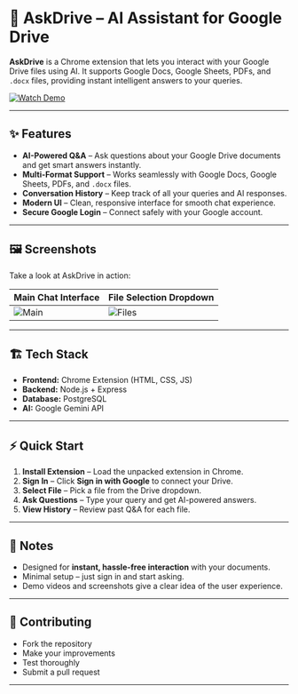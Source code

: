 # 🚀 AskDrive – AI Assistant for Google Drive

**AskDrive** is a Chrome extension that lets you interact with your Google Drive files using AI. It supports Google Docs, Google Sheets, PDFs, and `.docx` files, providing instant intelligent answers to your queries.  

[![Watch Demo](https://img.shields.io/badge/Watch%20Demo-Click%20Here-blue?style=for-the-badge)](https://drive.google.com/file/d/1UBiN-H2icQDclbey3URcWUp8apjaa9KR/view?usp=sharing)

---

## ✨ Features

- **AI-Powered Q&A** – Ask questions about your Google Drive documents and get smart answers instantly.  
- **Multi-Format Support** – Works seamlessly with Google Docs, Google Sheets, PDFs, and `.docx` files.  
- **Conversation History** – Keep track of all your queries and AI responses.  
- **Modern UI** – Clean, responsive interface for smooth chat experience.  
- **Secure Google Login** – Connect safely with your Google account.

---

## 🖼️ Screenshots

Take a look at AskDrive in action:

| Main Chat Interface | File Selection Dropdown |
|-------------------|-----------------------|
| ![Main](chat_ui.png) | ![Files](drop_down.png) |

---

## 🏗️ Tech Stack

- **Frontend:** Chrome Extension (HTML, CSS, JS)  
- **Backend:** Node.js + Express  
- **Database:** PostgreSQL  
- **AI:** Google Gemini API  

---

## ⚡ Quick Start

1. **Install Extension** – Load the unpacked extension in Chrome.  
2. **Sign In** – Click **Sign in with Google** to connect your Drive.  
3. **Select File** – Pick a file from the Drive dropdown.  
4. **Ask Questions** – Type your query and get AI-powered answers.  
5. **View History** – Review past Q&A for each file.  

---

## 📝 Notes

- Designed for **instant, hassle-free interaction** with your documents.  
- Minimal setup – just sign in and start asking.  
- Demo videos and screenshots give a clear idea of the user experience.

---

## 🤝 Contributing

- Fork the repository  
- Make your improvements  
- Test thoroughly  
- Submit a pull request  

---

